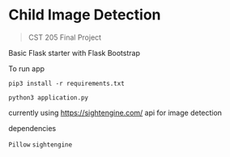 # Child Image Detection
> CST 205 Final Project

Basic Flask starter with Flask Bootstrap


To run app

`pip3 install -r requirements.txt`

`python3 application.py`

currently using https://sightengine.com/ api for image detection

dependencies

`Pillow`
`sightengine`
